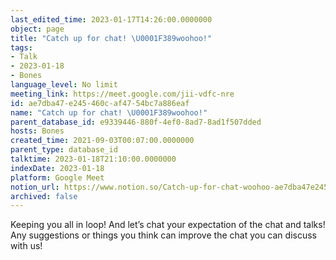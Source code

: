```yaml
---
last_edited_time: 2023-01-17T14:26:00.0000000
object: page
title: "Catch up for chat! \U0001F389woohoo!"
tags:
- Talk
- 2023-01-18
- Bones
language_level: No limit
meeting_link: https://meet.google.com/jii-vdfc-nre
id: ae7dba47-e245-460c-af47-54bc7a886eaf
name: "Catch up for chat! \U0001F389woohoo!"
parent_database_id: e9339446-880f-4ef0-8ad7-8ad1f507dded
hosts: Bones
created_time: 2021-09-03T00:07:00.0000000
parent_type: database_id
talktime: 2023-01-18T21:10:00.0000000
indexDate: 2023-01-18
platform: Google Meet
notion_url: https://www.notion.so/Catch-up-for-chat-woohoo-ae7dba47e245460caf4754bc7a886eaf
archived: false
---
```


Keeping you all in loop! And let’s chat your expectation of the chat and talks!
Any suggestions or things you think can improve the chat you can discuss with us!





